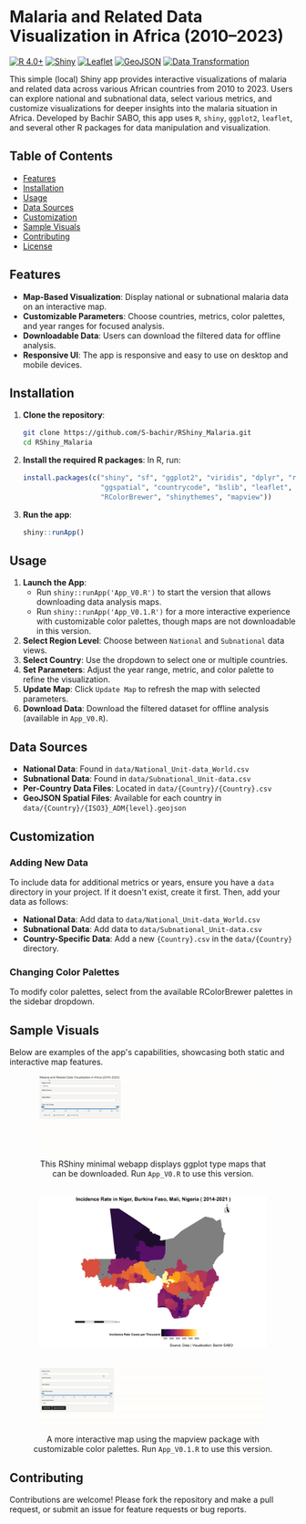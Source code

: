 # Malaria and Related Data Visualization in Africa (2010–2023)

[![R 4.0+](https://img.shields.io/badge/R-4.0%2B-blue)](https://cran.r-project.org/)
[![Shiny](https://img.shields.io/badge/Shiny-App-%234CAF50)](https://shiny.rstudio.com/)
[![Leaflet](https://img.shields.io/badge/Mapping-Leaflet-%2300BFFF)](https://rstudio.github.io/leaflet/)
[![GeoJSON](https://img.shields.io/badge/GeoData-GeoJSON-%23444444)](https://geojson.org/)
[![Data Transformation](https://img.shields.io/badge/Data--Transformation-dplyr-%23FF9A00)](https://dplyr.tidyverse.org/)



This simple (local) Shiny app provides interactive visualizations of malaria and related data across various African countries from 2010 to 2023. Users can explore national and subnational data, select various metrics, and customize visualizations for deeper insights into the malaria situation in Africa. Developed by Bachir SABO, this app uses `R`, `shiny`, `ggplot2`, `leaflet`, and several other R packages for data manipulation and visualization.

## Table of Contents

- [Features](#features)
- [Installation](#installation)
- [Usage](#usage)
- [Data Sources](#data-sources)
- [Customization](#customization)
- [Sample Visuals](#sample-visuals)
- [Contributing](#contributing)
- [License](#license)

## Features

- **Map-Based Visualization**: Display national or subnational malaria data on an interactive map.
- **Customizable Parameters**: Choose countries, metrics, color palettes, and year ranges for focused analysis.
- **Downloadable Data**: Users can download the filtered data for offline analysis.
- **Responsive UI**: The app is responsive and easy to use on desktop and mobile devices.

## Installation

1. **Clone the repository**:
    ```bash
    git clone https://github.com/S-bachir/RShiny_Malaria.git
    cd RShiny_Malaria
    ```

2. **Install the required R packages**:
    In R, run:
    ```R
    install.packages(c("shiny", "sf", "ggplot2", "viridis", "dplyr", "readr", 
                       "ggspatial", "countrycode", "bslib", "leaflet", 
                       "RColorBrewer", "shinythemes", "mapview"))
    ```

3. **Run the app**:
    ```R
    shiny::runApp()
    ```

## Usage

1. **Launch the App**: 
   - Run `shiny::runApp('App_V0.R')` to start the version that allows downloading data analysis maps.
   - Run `shiny::runApp('App_V0.1.R')` for a more interactive experience with customizable color palettes, though maps are not downloadable in this version.
2. **Select Region Level**: Choose between `National` and `Subnational` data views.
3. **Select Country**: Use the dropdown to select one or multiple countries.
4. **Set Parameters**: Adjust the year range, metric, and color palette to refine the visualization.
5. **Update Map**: Click `Update Map` to refresh the map with selected parameters.
6. **Download Data**: Download the filtered dataset for offline analysis (available in `App_V0.R`).

## Data Sources

- **National Data**: Found in `data/National_Unit-data_World.csv`
- **Subnational Data**: Found in `data/Subnational_Unit-data.csv`
- **Per-Country Data Files**: Located in `data/{Country}/{Country}.csv`
- **GeoJSON Spatial Files**: Available for each country in `data/{Country}/{ISO3}_ADM{level}.geojson`

## Customization

### Adding New Data

To include data for additional metrics or years, ensure you have a `data` directory in your project. If it doesn't exist, create it first. Then, add your data as follows:
- **National Data**: Add data to `data/National_Unit-data_World.csv`
- **Subnational Data**: Add data to `data/Subnational_Unit-data.csv`
- **Country-Specific Data**: Add a new `{Country}.csv` in the `data/{Country}` directory.

### Changing Color Palettes

To modify color palettes, select from the available RColorBrewer palettes in the sidebar dropdown.

## Sample Visuals

Below are examples of the app's capabilities, showcasing both static and interactive map features.

<div align="center">
  <figure>
    <img src="plots/GIF/Rshinymalariademo_staticmap.gif" alt="App Demo Static" width="400"/>
    <figcaption>This RShiny minimal webapp displays ggplot type maps that can be downloaded. Run <code>App_V0.R</code> to use this version.</figcaption>
  </figure>
  <br>
  <img src="plots/example_staticmap_plot.png" alt="Example Static Map" width="400"/>
  <br><br>
  <figure>
    <img src="plots/GIF/Rshinymalariademo_interractivemap.gif" alt="App Demo Interactive" width="400"/>
    <figcaption>A more interactive map using the mapview package with customizable color palettes. Run <code>App_V0.1.R</code> to use this version.</figcaption>
  </figure>
</div>


## Contributing

Contributions are welcome! Please fork the repository and make a pull request, or submit an issue for feature requests or bug reports.
